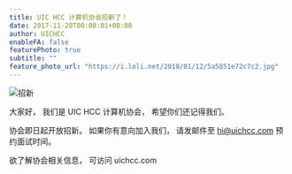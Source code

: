 ```yaml
---
title: UIC HCC 计算机协会招新了！
date: 2017-11-20T00:00:01+08:00
author: UICHCC
enableFA: false
featurePhoto: true
subtitle: ""
feature_photo_url: "https://i.loli.net/2018/01/12/5a5851e72c7c2.jpg"
---
```


![招新](https://i.loli.net/2018/01/12/5a585064e9445.jpg)

大家好，
我们是 UIC HCC 计算机协会，
希望你们还记得我们。

协会即日起开放招新。
如果你有意向加入我们，
请发邮件至 hi@uichcc.com
预约面试时间。

欲了解协会相关信息，
可访问 uichcc.com
